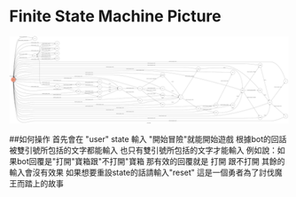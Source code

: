 # Finite State Machine Picture
![](https://github.com/rainfallman/Tosproject/blob/master/fsm.png)

##如何操作
首先會在 "user" state
輸入 "開始冒險"就能開始遊戲
根據bot的回話 被雙引號所包括的文字都能輸入 也只有雙引號所包括的文字才能輸入
例如說：如果bot回覆是"打開"寶箱跟"不打開"寶箱
那有效的回覆就是 打開 跟不打開 其餘的輸入會沒有效果
如果想要重設state的話請輸入"reset"
這是一個勇者為了討伐魔王而踏上的故事
